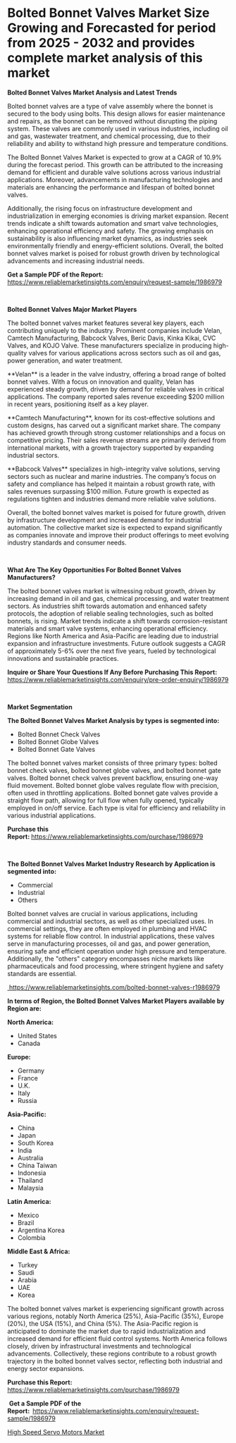 <p><h1>Bolted Bonnet Valves Market Size Growing and Forecasted for period from 2025 - 2032 and provides complete market analysis of this market</h1></p><p><strong>Bolted Bonnet Valves Market Analysis and Latest Trends</strong></p>
<p><p>Bolted bonnet valves are a type of valve assembly where the bonnet is secured to the body using bolts. This design allows for easier maintenance and repairs, as the bonnet can be removed without disrupting the piping system. These valves are commonly used in various industries, including oil and gas, wastewater treatment, and chemical processing, due to their reliability and ability to withstand high pressure and temperature conditions. </p><p>The Bolted Bonnet Valves Market is expected to grow at a CAGR of 10.9% during the forecast period. This growth can be attributed to the increasing demand for efficient and durable valve solutions across various industrial applications. Moreover, advancements in manufacturing technologies and materials are enhancing the performance and lifespan of bolted bonnet valves. </p><p>Additionally, the rising focus on infrastructure development and industrialization in emerging economies is driving market expansion. Recent trends indicate a shift towards automation and smart valve technologies, enhancing operational efficiency and safety. The growing emphasis on sustainability is also influencing market dynamics, as industries seek environmentally friendly and energy-efficient solutions. Overall, the bolted bonnet valves market is poised for robust growth driven by technological advancements and increasing industrial needs.</p></p>
<p><strong>Get a Sample PDF of the Report:&nbsp;</strong> <a href="https://www.reliablemarketinsights.com/enquiry/request-sample/1986979?utm_campaign=3204&utm_medium=2&utm_source=Github&utm_content=ia&utm_term=10042025&utm_id=bolted-bonnet-valves">https://www.reliablemarketinsights.com/enquiry/request-sample/1986979</a></p>
<p>&nbsp;</p>
<p><strong>Bolted Bonnet Valves Major Market Players</strong></p>
<p><p>The bolted bonnet valves market features several key players, each contributing uniquely to the industry. Prominent companies include Velan, Camtech Manufacturing, Babcock Valves, Beric Davis, Kinka Kikai, CVC Valves, and KOJO Valve. These manufacturers specialize in producing high-quality valves for various applications across sectors such as oil and gas, power generation, and water treatment.</p><p>**Velan** is a leader in the valve industry, offering a broad range of bolted bonnet valves. With a focus on innovation and quality, Velan has experienced steady growth, driven by demand for reliable valves in critical applications. The company reported sales revenue exceeding $200 million in recent years, positioning itself as a key player.</p><p>**Camtech Manufacturing**, known for its cost-effective solutions and custom designs, has carved out a significant market share. The company has achieved growth through strong customer relationships and a focus on competitive pricing. Their sales revenue streams are primarily derived from international markets, with a growth trajectory supported by expanding industrial sectors.</p><p>**Babcock Valves** specializes in high-integrity valve solutions, serving sectors such as nuclear and marine industries. The company’s focus on safety and compliance has helped it maintain a robust growth rate, with sales revenues surpassing $100 million. Future growth is expected as regulations tighten and industries demand more reliable valve solutions.</p><p>Overall, the bolted bonnet valves market is poised for future growth, driven by infrastructure development and increased demand for industrial automation. The collective market size is expected to expand significantly as companies innovate and improve their product offerings to meet evolving industry standards and consumer needs.</p></p>
<p>&nbsp;</p>
<p><strong>What Are The Key Opportunities For Bolted Bonnet Valves Manufacturers?</strong></p>
<p><p>The bolted bonnet valves market is witnessing robust growth, driven by increasing demand in oil and gas, chemical processing, and water treatment sectors. As industries shift towards automation and enhanced safety protocols, the adoption of reliable sealing technologies, such as bolted bonnets, is rising. Market trends indicate a shift towards corrosion-resistant materials and smart valve systems, enhancing operational efficiency. Regions like North America and Asia-Pacific are leading due to industrial expansion and infrastructure investments. Future outlook suggests a CAGR of approximately 5-6% over the next five years, fueled by technological innovations and sustainable practices.</p></p>
<p><strong>Inquire or Share Your Questions If Any Before Purchasing This Report:</strong> <a href="https://www.reliablemarketinsights.com/enquiry/pre-order-enquiry/1986979?utm_campaign=3204&utm_medium=2&utm_source=Github&utm_content=ia&utm_term=10042025&utm_id=bolted-bonnet-valves">https://www.reliablemarketinsights.com/enquiry/pre-order-enquiry/1986979</a></p>
<p>&nbsp;</p>
<p><strong>Market Segmentation</strong></p>
<p><strong>The Bolted Bonnet Valves Market Analysis by types is segmented into:</strong></p>
<p><ul><li>Bolted Bonnet Check Valves</li><li>Bolted Bonnet Globe Valves</li><li>Bolted Bonnet Gate Valves</li></ul></p>
<p><p>The bolted bonnet valves market consists of three primary types: bolted bonnet check valves, bolted bonnet globe valves, and bolted bonnet gate valves. Bolted bonnet check valves prevent backflow, ensuring one-way fluid movement. Bolted bonnet globe valves regulate flow with precision, often used in throttling applications. Bolted bonnet gate valves provide a straight flow path, allowing for full flow when fully opened, typically employed in on/off service. Each type is vital for efficiency and reliability in various industrial applications.</p></p>
<p><strong>Purchase this Report:&nbsp;</strong><a href="https://www.reliablemarketinsights.com/purchase/1986979?utm_campaign=3204&utm_medium=2&utm_source=Github&utm_content=ia&utm_term=10042025&utm_id=bolted-bonnet-valves">https://www.reliablemarketinsights.com/purchase/1986979</a></p>
<p>&nbsp;</p>
<p><strong>The Bolted Bonnet Valves Market Industry Research by Application is segmented into:</strong></p>
<p><ul><li>Commercial</li><li>Industrial</li><li>Others</li></ul></p>
<p><p>Bolted bonnet valves are crucial in various applications, including commercial and industrial sectors, as well as other specialized uses. In commercial settings, they are often employed in plumbing and HVAC systems for reliable flow control. In industrial applications, these valves serve in manufacturing processes, oil and gas, and power generation, ensuring safe and efficient operation under high pressure and temperature. Additionally, the "others" category encompasses niche markets like pharmaceuticals and food processing, where stringent hygiene and safety standards are essential.</p></p>
<p><a href="https://www.reliablemarketinsights.com/bolted-bonnet-valves-r1986979?utm_campaign=3204&utm_medium=2&utm_source=Github&utm_content=ia&utm_term=10042025&utm_id=bolted-bonnet-valves">&nbsp;https://www.reliablemarketinsights.com/bolted-bonnet-valves-r1986979</a></p>
<p><strong>In terms of Region, the Bolted Bonnet Valves Market Players available by Region are:</strong></p>
<p>
    <p> <strong> North America: </strong>
        <ul>
            <li>United States</li>
            <li>Canada</li>
        </ul>
        </p> 
    <p> <strong> Europe: </strong>
        <ul>
            <li>Germany</li>
            <li>France</li>
            <li>U.K.</li>
            <li>Italy</li>
            <li>Russia</li>
        </ul>
        </p> 
    <p> <strong> Asia-Pacific: </strong>
        <ul>
            <li>China</li>
            <li>Japan</li>
            <li>South Korea</li>
            <li>India</li>
            <li>Australia</li>
            <li>China Taiwan</li>
            <li>Indonesia</li>
            <li>Thailand</li>
            <li>Malaysia</li>
        </ul>
        </p> 
    <p> <strong> Latin America: </strong>
        <ul>
            <li>Mexico</li>
            <li>Brazil</li>
            <li>Argentina Korea</li>
            <li>Colombia</li>
        </ul>
        </p> 
    <p> <strong> Middle East & Africa: </strong>
        <ul>
            <li>Turkey</li>
            <li>Saudi</li>
            <li>Arabia</li>
            <li>UAE</li>
            <li>Korea</li>
        </ul>
    </p>
    </p>
<p><p>The bolted bonnet valves market is experiencing significant growth across various regions, notably North America (25%), Asia-Pacific (35%), Europe (20%), the USA (15%), and China (5%). The Asia-Pacific region is anticipated to dominate the market due to rapid industrialization and increased demand for efficient fluid control systems. North America follows closely, driven by infrastructural investments and technological advancements. Collectively, these regions contribute to a robust growth trajectory in the bolted bonnet valves sector, reflecting both industrial and energy sector expansions.</p></p>
<p><strong>Purchase this Report: </strong><a href="https://www.reliablemarketinsights.com/purchase/1986979?utm_campaign=3204&utm_medium=2&utm_source=Github&utm_content=ia&utm_term=10042025&utm_id=bolted-bonnet-valves">https://www.reliablemarketinsights.com/purchase/1986979</a></p>
<p>&nbsp;<strong>Get a Sample PDF of the Report:&nbsp;&nbsp;</strong><a href="https://www.reliablemarketinsights.com/enquiry/request-sample/1986979?utm_campaign=3204&utm_medium=2&utm_source=Github&utm_content=ia&utm_term=10042025&utm_id=bolted-bonnet-valves">https://www.reliablemarketinsights.com/enquiry/request-sample/1986979</a></p>
<p><strong></strong></p>
<p><p><a href="https://github.com/steegeneat/Market-Research-Report-List-1/blob/main/high-speed-servo-motors-market.md?utm_campaign=3204&utm_medium=2&utm_source=Github&utm_content=ia&utm_term=10042025&utm_id=bolted-bonnet-valves">High Speed Servo Motors Market</a></p></p>